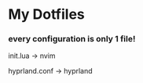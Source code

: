 # My Dotfiles

### every configuration is only 1 file!

init.lua -> nvim

hyprland.conf -> hyprland

